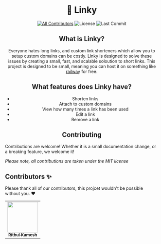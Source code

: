 <h1 align='center'>🔗 Linky</h1>

<div align='center'> 

[![All Contributors](https://img.shields.io/badge/all_contributors-1-orange.svg?style=for-the-badge)](#contributors-)
![License](https://img.shields.io/github/license/rithulkamesh/linky?label=License&style=for-the-badge)
![Last Commit](https://img.shields.io/github/last-commit/rithulkamesh/linky?label=Last%20Commit&style=for-the-badge)

<div align='center'>  

## What is Linky?

Everyone hates long links, and custom link shorteners which allow you to setup custom domains can be costly. Linky is designed to solve these issues by creating a small, fast, and scalable soloution to short links. This project is designed to be small, meaning you can host it on something like [railway](https://railway.app) for free.

<div align='center'>  

## What features does Linky have?

- Shorten links
- Attach to custom domains
- View how many times a link has been used
- Edit a link
- Remove a link

<div align='center'>  

## Contributing

<div align='left'>

Contributions are welcome! Whether it is a small documentation change, or a breaking feature, we welcome it! 

*Please note, all contributions are taken under the MIT license*

## Contributors ✨

Please thank all of our contributors, this projcet wouldn't be possible without you. ♥

<div align="center">
<table>
  <tr>
    <td align="center"><a href="http://rithulk.me"><img src="https://polywork-production.imgix.net/bdw6h3awciwfje5y2939rzvjc3c4?ixlib=rails-4.2.0&w=128&h=128&fit=crop&auto=format" width="100px;" alt=""/><br /><sub><b>Rithul Kamesh</b></sub></a><br /></td>
    </tr>
</table>
</div>